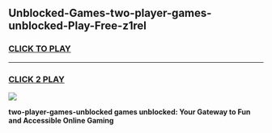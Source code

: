 
## Unblocked-Games-two-player-games-unblocked-Play-Free-z1rel
<h3>
<a href="https://premium76.site?title=two-player-games-unblocked&ref=20M">CLICK TO PLAY</a></h3>
<hr>

<h3>
<a href="https://premium76.site?title=two-player-games-unblocked&ref=20M">CLICK 2 PLAY</a>
  
</h3>

<a href="https://premium76.site?title=two-player-games-unblocked&ref=19M"><img src="https://clearcache.store/games.png"></a>


**two-player-games-unblocked games unblocked: Your Gateway to Fun and Accessible Online Gaming**
